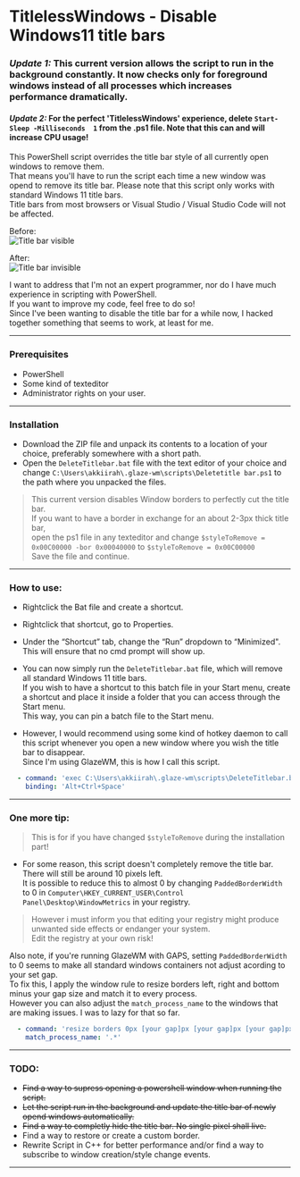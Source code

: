 # TitlelessWindows - Disable Windows11 title bars
### **_Update 1:_** This current version allows the script to run in the background constantly. It now checks only for foreground windows instead of all processes which increases performance dramatically. 
#### **_Update 2:_** For the perfect 'TitlelessWindows' experience, delete `Start-Sleep -Milliseconds  1` from the .ps1 file. Note that this can and will increase CPU usage! 


This PowerShell script overrides the title bar style of all currently open windows to remove them.  
That means you'll have to run the script each time a new window was opend to remove its title bar.
Please note that this script only works with standard Windows 11 title bars.  
Title bars from most browsers or Visual Studio / Visual Studio Code will not be affected.  

Before:  
![Title bar visible](https://github.com/akkiirah/TitlelessWindows/assets/46369555/fa65c77d-c83c-4a43-9338-9f7e20102ca9)

After:  
![Title bar invisible](https://github.com/akkiirah/TitlelessWindows/assets/46369555/d06cff2d-a121-43a1-a098-0354416e1fbb)



I want to address that I'm not an expert programmer, nor do I have much experience in scripting with PowerShell.  
If you want to improve my code, feel free to do so!  
Since I've been wanting to disable the title bar for a while now, I hacked together something that seems to work, at least for me.

-----

### Prerequisites  
- PowerShell
- Some kind of texteditor
- Administrator rights on your user.

-----

### Installation
- Download the ZIP file and unpack its contents to a location of your choice, preferably somewhere with a short path.
- Open the `DeleteTitlebar.bat` file with the text editor of your choice and change `C:\Users\akkiirah\.glaze-wm\scripts\Deletetitle bar.ps1` to the path where you unpacked the files.

> This current version disables Window borders to perfectly cut the title bar.  
> If you want to have a border in exchange for an about 2-3px thick title bar,  
> open the ps1 file in any texteditor and change `$styleToRemove = 0x00C00000 -bor 0x00040000` to `$styleToRemove = 0x00C00000`  
> Save the file and continue.

-----

### How to use:
- Rightclick the Bat file and create a shortcut.
- Rightclick that shortcut, go to Properties.
- Under the “Shortcut” tab, change the “Run” dropdown to “Minimized". This will ensure that no cmd prompt will show up.
- You can now simply run the `DeleteTitlebar.bat` file, which will remove all standard Windows 11 title bars.  
If you wish to have a shortcut to this batch file in your Start menu, create a shortcut and place it inside a folder that you can access through the Start menu.  
This way, you can pin a batch file to the Start menu.

- However, I would recommend using some kind of hotkey daemon to call this script whenever you open a new window where you wish the title bar to disappear.  
Since I'm using GlazeWM, this is how I call this script.

```yaml
  - command: 'exec C:\Users\akkiirah\.glaze-wm\scripts\DeleteTitlebar.bat'
    binding: 'Alt+Ctrl+Space'
```
-----

### One more tip:
> This is for if you have changed `$styleToRemove` during the installation part!

- For some reason, this script doesn't completely remove the title bar. There will still be around 10 pixels left.  
It is possible to reduce this to almost 0 by changing `PaddedBorderWidth` to 0 in `Computer\HKEY_CURRENT_USER\Control Panel\Desktop\WindowMetrics` in your registry.  
> However i must inform you that editing your registry might produce unwanted side effects or endanger your system.  
Edit the registry at your own risk!

Also note, if you're running GlazeWM with GAPS, setting `PaddedBorderWidth` to 0 seems to make all standard windows containers not adjust acording to your set gap.  
To fix this, I apply the window rule to resize borders left, right and bottom minus your gap size and match it to every process.  
However you can also adjust the `match_process_name` to the windows that are making issues. I was to lazy for that so far.  

```yaml
  - command: 'resize borders 0px [your gap]px [your gap]px [your gap]px'
    match_process_name: '.*'
```
-----

### TODO:
- ~~Find a way to supress opening a powershell window when running the script.~~
- ~~Let the script run in the background and update the title bar of newly opend windows automatically.~~
- ~~Find a way to completly hide the title bar. No single pixel shall live.~~
- Find a way to restore or create a custom border.
- Rewrite Script in C++ for better performance and/or find a way to subscribe to window creation/style change events.
-----
